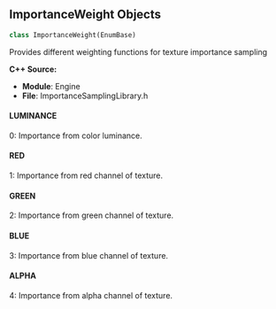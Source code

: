 ## ImportanceWeight Objects

```python
class ImportanceWeight(EnumBase)
```

Provides different weighting functions for texture importance sampling

**C++ Source:**

- **Module**: Engine
- **File**: ImportanceSamplingLibrary.h

<a id="unreal.ImportanceWeight.LUMINANCE"></a>

#### LUMINANCE

0: Importance from color luminance.

<a id="unreal.ImportanceWeight.RED"></a>

#### RED

1: Importance from red channel of texture.

<a id="unreal.ImportanceWeight.GREEN"></a>

#### GREEN

2: Importance from green channel of texture.

<a id="unreal.ImportanceWeight.BLUE"></a>

#### BLUE

3: Importance from blue channel of texture.

<a id="unreal.ImportanceWeight.ALPHA"></a>

#### ALPHA

4: Importance from alpha channel of texture.

<a id="unreal.PerQualityLevels"></a>